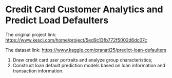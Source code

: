 # Credit Card Customer Analytics and Predict Load Defaulters
The original project link: https://www.kesci.com/home/project/5ed9c13fb772f5002d6dc07c  

The dataset link: https://www.kaggle.com/pranati25/predict-loan-defaulters  

1. Draw credit card user portraits and analyze group characteristics;  
2. Construct loan default prediction models based on loan information and transaction information.  